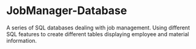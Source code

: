 # JobManager-Database
A series of SQL databases dealing with job management. Using different SQL features to create different tables displaying employee and material information.

